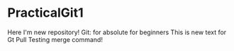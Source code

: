 # PracticalGit1
Here I'm new repository!
Git: for absolute for beginners
This is new text for Gt Pull
Testing  merge command!
